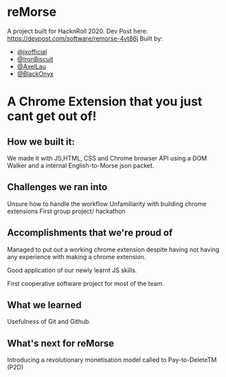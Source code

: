 # reMorse
A project built for HacknRoll 2020.
Dev Post here: https://devpost.com/software/remorse-4vt86j
Built by: 
- [@jxofficial](https://github.com/jxofficial)
- [@IronBiscuit](https://github.com/IronBiscuit)
- [@AxelLau](https://github.com/AxelLau)
- [@BlackOnyx](https://github.com/blackonyyx)


# A Chrome Extension that you just cant get out of!
## How we built it:
We made it with JS,HTML, CSS and Chrome browser API using a DOM Walker and a internal English-to-Morse json packet.

## Challenges we ran into
Unsure how to handle the workflow Unfamiliarity with building chrome extensions First group project/ hackathon

## Accomplishments that we're proud of
Managed to put out a working chrome extension despite having not having any experience with making a chrome extension.

Good application of our newly learnt JS skills.

First cooperative software project for most of the team.

## What we learned
Usefulness of Git and Github.

## What's next for reMorse
Introducing a revolutionary monetisation model called to Pay-to-DeleteTM (P2D)
